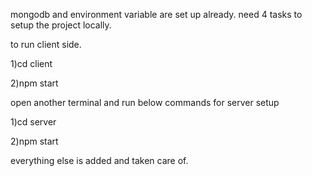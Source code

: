 mongodb and environment variable are set up already.
need 4 tasks to setup the project locally.

to run client side.
<br/>


1)cd client 
<br/>

2)npm start
<br/>

open another terminal and run below commands for server setup
<br/>

1)cd server
<br/>

2)npm start
<br/>


everything else is added and taken care of.








